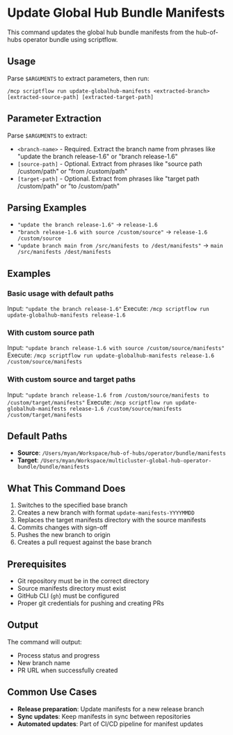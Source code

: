 # Update Global Hub Bundle Manifests

This command updates the global hub bundle manifests from the hub-of-hubs operator bundle using scriptflow.

## Usage

Parse `$ARGUMENTS` to extract parameters, then run:
```
/mcp scriptflow run update-globalhub-manifests <extracted-branch> [extracted-source-path] [extracted-target-path]
```

## Parameter Extraction

Parse `$ARGUMENTS` to extract:
- `<branch-name>` - Required. Extract the branch name from phrases like "update the branch release-1.6" or "branch release-1.6"
- `[source-path]` - Optional. Extract from phrases like "source path /custom/path" or "from /custom/path"  
- `[target-path]` - Optional. Extract from phrases like "target path /custom/path" or "to /custom/path"

## Parsing Examples

- `"update the branch release-1.6"` → `release-1.6`
- `"branch release-1.6 with source /custom/source"` → `release-1.6 /custom/source`
- `"update branch main from /src/manifests to /dest/manifests"` → `main /src/manifests /dest/manifests`

## Examples

### Basic usage with default paths
Input: `"update the branch release-1.6"`
Execute: `/mcp scriptflow run update-globalhub-manifests release-1.6`

### With custom source path  
Input: `"update branch release-1.6 with source /custom/source/manifests"`
Execute: `/mcp scriptflow run update-globalhub-manifests release-1.6 /custom/source/manifests`

### With custom source and target paths
Input: `"update branch release-1.6 from /custom/source/manifests to /custom/target/manifests"`
Execute: `/mcp scriptflow run update-globalhub-manifests release-1.6 /custom/source/manifests /custom/target/manifests`

## Default Paths

- **Source**: `/Users/myan/Workspace/hub-of-hubs/operator/bundle/manifests`
- **Target**: `/Users/myan/Workspace/multicluster-global-hub-operator-bundle/bundle/manifests`

## What This Command Does

1. Switches to the specified base branch
2. Creates a new branch with format `update-manifests-YYYYMMDD`
3. Replaces the target manifests directory with the source manifests
4. Commits changes with sign-off
5. Pushes the new branch to origin
6. Creates a pull request against the base branch

## Prerequisites

- Git repository must be in the correct directory
- Source manifests directory must exist
- GitHub CLI (`gh`) must be configured
- Proper git credentials for pushing and creating PRs

## Output

The command will output:
- Process status and progress
- New branch name
- PR URL when successfully created

## Common Use Cases

- **Release preparation**: Update manifests for a new release branch
- **Sync updates**: Keep manifests in sync between repositories
- **Automated updates**: Part of CI/CD pipeline for manifest updates